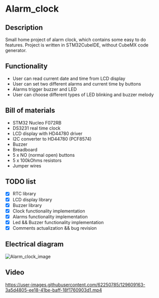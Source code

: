 # Alarm_clock

## Description
Small home project of alarm clock, which contains some easy to do features. Project is written in STM32CubeIDE, without CubeMX code generator. 

## Functionality
- User can read current date and time from LCD display
- User can set two different alarms and current time by buttons
- Alarms trigger buzzer and LED
- User can choose different types of LED blinking and buzzer melody

## Bill of materials
- STM32 Nucleo F072RB
- DS3231 real time clock
- LCD display with HD44780 driver
- I2C converter to HD44780 (PCF8574)
- Buzzer
- Breadboard
- 5 x NO (normal open) buttons
- 5 x 100kOhms resistors
- Jumper wires

## TODO list
- [x] RTC library
- [x] LCD display library
- [x] Buzzer library
- [x] Clock functionality implementation
- [x] Alarms functionality implementation
- [x] Led && Buzzer functionality implementation
- [x] Comments actualization && bug revision

## Electrical diagram
![Alarm_clock_image](https://user-images.githubusercontent.com/62250785/129609146-f914501b-797c-48fd-8f73-8e4c082d9d3c.PNG)

## Video
https://user-images.githubusercontent.com/62250785/129609163-3a5d4805-ee18-41be-baff-18f1760903d1.mp4


